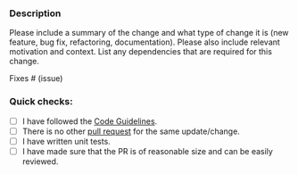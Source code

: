 ### Description

Please include a summary of the change and what type of change it is (new feature, bug fix, refactoring, documentation).
Please also include relevant motivation and context.
List any dependencies that are required for this change.

Fixes # (issue)

### Quick checks:

- [ ] I have followed the [Code Guidelines](https://github.com/ConduitIO/conduit/blob/main/docs/code_guidelines.md).
- [ ] There is no other [pull request](https://github.com/miquido/conduit-connector-elasticsearch/pulls) for the same update/change.
- [ ] I have written unit tests.
- [ ] I have made sure that the PR is of reasonable size and can be easily reviewed.
